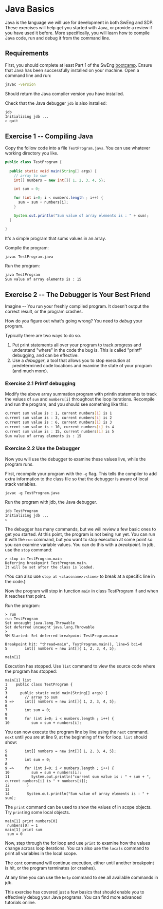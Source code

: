 
# Java Basics

Java is the language we will use for development in both SwEng and SDP.
These exercises will help get you started with Java, or provide a review if you have used it before.
More specifically, you will learn how to compile Java code, run and debug it from the command line.

## Requirements

First, you should complete at least Part 1 of the SwEng [bootcamp](https://github.com/sweng-epfl/Bootcamp).
Ensure that Java has been successfully installed on your machine.
Open a command line and run:

```sh
javac -version
```

Should return the Java compiler version you have installed.


Check that the Java debugger `jdb` is also installed:

```sh
jdb
Initializing jdb ...
> quit

```

## Exercise 1 -- Compiling Java

Copy the follow code into a file `TestProgram.java`.
You can use whatever working directory you like. 

```java
public class TestProgram {
  
  public static void main(String[] args) {
    // array to sum
    int[] numbers = new int[]{ 1, 2, 3, 4, 5};

    int sum = 0;

    for (int i=0; i < numbers.length ; i++) {
      sum = sum + numbers[i];
    }

    System.out.println("Sum value of array elements is : " + sum);
  }

}
```

It's a simple program that sums values in an array.

Compile the program:

```sh
javac TestProgram.java
```

Run the program:

```sh
java TestProgram
Sum value of array elements is : 15
```

## Exercise 2 -- The Debugger is Your Best Friend

Imagine -- You run your freshly compiled program. 
It doesn't output the correct result, or the program crashes.

How do you figure out what's going wrong? You need to _debug_ your program. 

Typically there are two ways to do so. 

1. Put print statements all over your program to track progress and understand "where" in the code the bug is. This is called "printf" debugging, and can be effective.
2. Use a _debugger_, a tool that allows you to stop execution at predetermined code locations and examine the state of your program (and much more).

### Exercise 2.1 Printf debugging

Modify the above array summation program with println statements to track the values of `sum` and `numbers[i]` throughout the loop iterations. Recompile and run the program, and you should see something like this:

```sh
current sum value is : 1, current numbers[i] is 1
current sum value is : 3, current numbers[i] is 2
current sum value is : 6, current numbers[i] is 3
current sum value is : 10, current numbers[i] is 4
current sum value is : 15, current numbers[i] is 5
Sum value of array elements is : 15
```

### Exercise 2.2 Use the Debugger

Now you will use the debugger to examine these values live, while the program runs.

First, recompile your program with the `-g` flag. This tells the compiler to add extra information to the class file so that the debugger is aware of local stack variables. 

```
javac -g TestProgram.java
```

Run the program with jdb, the Java debugger.

```sh
jdb TestProgram
Initializing jdb ...
>
```

The debugger has many commands, but we will review a few basic ones to get you started. 
At this point, the program is not being run yet. You can run it with the `run` command, but you want to stop execution at some point so you can examine variable values. You can do this with a _breakpoint_. In jdb, use the `stop` command:

```
> stop in TestProgram.main
Deferring breakpoint TestProgram.main.
It will be set after the class is loaded.
```

(You can also use `stop at <classname>:<line>` to break at a specific line in the code.)

Now the program will stop in function `main` in class TestProgram if and when it reaches that point.

Run the program:

```
> run
run TestProgram
Set uncaught java.lang.Throwable
Set deferred uncaught java.lang.Throwable
>
VM Started: Set deferred breakpoint TestProgram.main

Breakpoint hit: "thread=main", TestProgram.main(), line=5 bci=0
5        int[] numbers = new int[]{ 1, 2, 3, 4, 5};

main[1]
```

Execution has stopped. Use `list` command to view the source code where the program has stopped:

```
main[1] list
1    public class TestProgram {
2
3      public static void main(String[] args) {
4        // array to sum
5 =>     int[] numbers = new int[]{ 1, 2, 3, 4, 5};
6
7        int sum = 0;
8
9        for (int i=0; i < numbers.length ; i++) {
10          sum = sum + numbers[i];
```

You can now execute the program line by line using the `next` command. `next` until you are at line 9, at the beginning of the for loop. `list` should show:

```
5        int[] numbers = new int[]{ 1, 2, 3, 4, 5};
6
7        int sum = 0;
8
9 =>     for (int i=0; i < numbers.length ; i++) {
10          sum = sum + numbers[i];
11          System.out.println("current sum value is : " + sum + ", current numbers[i] is " + numbers[i]);
12        }
13
14        System.out.println("Sum value of array elements is : " + sum);
```

The `print` command can be used to show the values of in scope objects. Try `print`ing some local objects.

```
main[1] print numbers[0]
 numbers[0] = 1
main[1] print sum
 sum = 0
 ```

Now, step through the for loop and use `print` to examine how the values change across loop iterations. You can also use the `locals` command to print all variables in the local scope.

The `cont` command will continue execution, either until another breakpoint is hit, or the program terminates (or crashes).

At any time you can use the `help` command to see all available commands in jdb.

This exercise has covered just a few basics that should enable you to effectively debug your Java programs. You can find more advanced tutorials online.